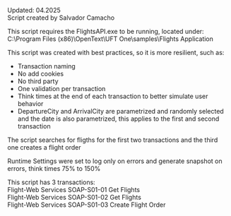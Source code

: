 Updated: 04.2025  
Script created by Salvador Camacho

This script requires the FlightsAPI.exe to be running, located under:
C:\Program Files (x86)\OpenText\UFT One\samples\Flights Application

This script was created with best practices, so it is more resilient, such as:
* Transaction naming
* No add cookies
* No third party
* One validation per transaction
* Think times at the end of each transaction to better simulate user behavior
* DepartureCity and ArrivalCity are parametrized and randomly selected and the date is also parametrized, this applies to the first and second transaction

The script searches for fligths for the first two transactions and the third one creates a flight order

Runtime Settings were set to log only on errors and generate snapshot on errors, think times 75% to 150%

This script has 3 transactions:  
Flight-Web Services SOAP-S01-01 Get Flights  
Flight-Web Services SOAP-S01-02 Get Flights  
Flight-Web Services SOAP-S01-03 Create Flight Order